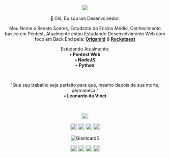 <!-- HEADER -->

<p align="center">
    <img src="https://i.pinimg.com/originals/48/9c/b3/489cb3de6b04e534e52f53b4252b0851.jpg" width="px">
        <br><br>      
    🖤 Olá, Eu sou um Desenvolvedor.
</p>

<!-- ABOUT OF ME -->

<p align="center" style="text-align: center;">
    Meu Nome é Renato Soares, Estudante do Ensino Médio, Conhecimento basico em Pentest, Atualmente estou Estudando Desenvolvimento Web com foco em Back End pela: <a href="https://www.origamid.com/"><strong>Origamid</strong></a> & <a href="https://app.rocketseat.com.br/starter"><strong>Rocketseat</strong></a>
</p>

<!-- Studying -->

<p align="center" style="text-align: center;">
    Estudando Atualmente:
        <br>
    <strong> • Pentest Web </strong>
        <br>
    <strong> • NodeJS </strong>
        <br>
    <strong> • Python </strong>
</p>


<!-- QUOTE -->

<br>
    <p align="center">
        "Que seu trabalho seja perfeito para que, mesmo depois de sua morte, permaneça."
    <br>
        <strong> • Leonardo da Vinci </strong>
    </p>
<br>

<!-- SOCIAL MEDIAS -->
<p align="center">
    <img src="https://devicons.github.io/devicon/devicon.git/icons/nodejs/nodejs-original.svg" alt="nodejs" width="20" height="20"/></p><p align="center">
    <img src="https://devicons.github.io/devicon/devicon.git/icons/css3/css3-original-wordmark.svg" alt="css3"  width="20" height="20"/>
    <img src="https://devicons.github.io/devicon/devicon.git/icons/html5/html5-original-wordmark.svg" alt="html5"  width="20" height="20"/>
    <img src="https://devicons.github.io/devicon/devicon.git/icons/javascript/javascript-original.svg" alt="javascript" width="20" height="20"/>
    <img src="https://devicons.github.io/devicon/devicon.git/icons/python/python-original.svg" alt="python" width="20" height="20"/></p><p align="center">
    <img src="https://github-readme-stats.vercel.app/api?username=Giantcard5&show_icons=true" alt="Giantcard5"/>
</p>

<p align="center">
    <a href="https://codepen.io/Giantcard5" target="blank"><img align="center" src="https://cdn.jsdelivr.net/npm/simple-icons@3.0.1/icons/codepen.svg" alt="Giantcard5" height="20" width="20" /></a>
    <a href="https://twitter.com/Giantcard5" target="blank"><img align="center" src="https://cdn.jsdelivr.net/npm/simple-icons@3.0.1/icons/twitter.svg" alt="Giantcard5" height="20" width="20" /></a>
    <a href="https://www.linkedin.com/in/renato-soares-b5019a1b9/" target="blank"><img align="center" src="https://cdn.jsdelivr.net/npm/simple-icons@3.0.1/icons/linkedin.svg" alt="Giantcard5" height="20" width="20" /></a>
    <a href="https://instagram.com/Giantcard5" target="blank"><img align="center" src="https://cdn.jsdelivr.net/npm/simple-icons@3.0.1/icons/instagram.svg" alt="Giantcard5" height="20" width="20" /></a>
</p>
